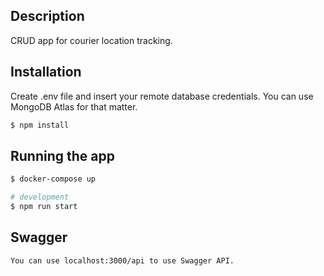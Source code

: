 ## Description

CRUD app for courier location tracking.

## Installation

Create .env file and insert your remote database credentials.
You can use MongoDB Atlas for that matter.

```bash
$ npm install
```

## Running the app

```bash
$ docker-compose up
```
```bash
# development
$ npm run start
```
## Swagger

```bash
You can use localhost:3000/api to use Swagger API.
```
